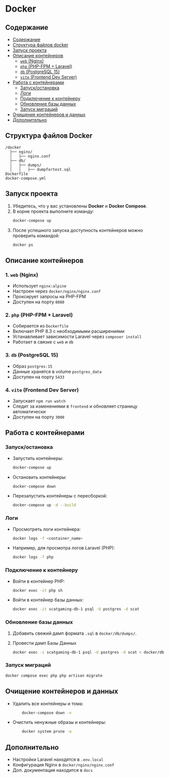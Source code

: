 # Docker

## Содержание

- [Содержание](#содержание)
- [Структура файлов docker](#структура-файлов-docker)
- [Запуск проекта](#запуск-проекта)
- [Описание контейнеров](#описание-контейнеров)
  - [`web` (Nginx)](#1-web-nginx)
  - [`php` (PHP-FPM + Laravel)](#2-php-php-fpm--laravel)
  - [`db` (PostgreSQL 15)](#3-db-postgresql-15)
  - [`vite` (Frontend Dev Server)](#4-vite-frontend-dev-server)
- [Работа с контейнерами](#работа-с-контейнерами)
    - [Запуск/остановка](#запускостановка)
    - [Логи](#логи)
    - [Подключение к контейнеру](#подключение-к-контейнеру)
    - [Обновление базы данных](#обновление-базы-данных)
    - [Запуск миграций](#запуск-миграций)
- [Очищение контейнеров и данных](#очищение-контейнеров-и-данных)
- [Дополнительно](#дополнительно)


## Структура файлов Docker

```
/docker
  ├── nginx/
  │   ├── nginx.conf
  ├── db/
  │   ├── dumps/
  │   │   ├── dumpfortest.sql
Dockerfile
docker-compose.yml
```

## Запуск проекта

1. Убедитесь, что у вас установлены **Docker** и **Docker Compose**.
2. В корне проекта выполните команду:
    ```sh
    docker-compose up
    ```
3. После успешного запуска доступность контейнеров можно проверить командой:
    ```sh
    docker ps
    ```

## Описание контейнеров

### 1. `web` (Nginx)

-   Использует `nginx:alpine`
-   Настроен через `docker/nginx/nginx.conf`
-   Проксирует запросы на PHP-FPM
-   Доступен на порту `8080`

### 2. `php` (PHP-FPM + Laravel)

-   Собирается из `Dockerfile`
-   Включает PHP 8.3 с необходимыми расширениями
-   Устанавливает зависимости Laravel через `composer install`
-   Работает в связке с `web` и `db`

### 3. `db` (PostgreSQL 15)

-   Образ `postgres:15`
-   Данные хранятся в volume `postgres_data`
-   Доступен на порту `5433`

### 4. `vite` (Frontend Dev Server)

-   Запускает `npm run watch`
-   Следит за изменениями в `frontend` и обновляет страницу автоматически
-   Доступен на порту `3000`

## Работа с контейнерами

### Запуск/остановка

-   Запустить контейнеры:
    ```sh
    docker-compose up
    ```
-   Остановить контейнеры:
    ```sh
    docker-compose down
    ```
-   Перезапустить контейнеры с пересборкой:
    ```sh
    docker-compose up -d --build
    ```

### Логи

-   Просмотреть логи контейнера:
    ```sh
    docker logs -f <container_name>
    ```
-   Например, для просмотра логов Laravel (PHP):
    ```sh
    docker logs -f php
    ```

### Подключение к контейнеру

-   Войти в контейнер PHP:
    ```sh
    docker exec -it php sh
    ```
-   Войти в контейнер базы данных:
    ```sh
    docker exec -it scatgaming-db-1 psql -U postgres -d scat
    ```

### Обновление базы данных

1. Добавить свежий дамп формата `.sql` в `docker/db/dumps/`.
2. Провести дамп Базы Данных

    ```sh
    docker exec -i scatgaming-db-1 psql -U postgres -d scat < docker/db/dumps/dumpfortest.sql
    ```

### Запуск миграций

```sh
docker compose exec php php artisan migrate
```

## Очищение контейнеров и данных

-   Удалить все контейнеры и тома:
    ```sh
        docker-compose down -v
    ```
-   Очистить ненужные образы и контейнеры:
    ```sh
        docker system prune -a
    ```

## Дополнительно

-   Настройки Laravel находятся в `.env.local`
-   Конфигурация Nginx в `docker/nginx/nginx.conf`
-   Доп. документация находится в `docs`
